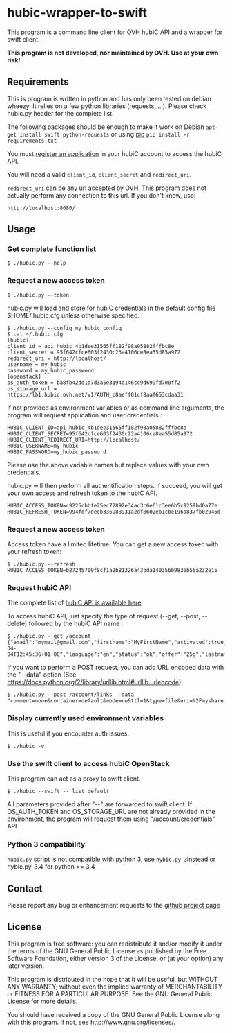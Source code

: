 hubic-wrapper-to-swift
======================

This program is a command line client for OVH hubiC API and a wrapper for swift
client.

**This program is not developed, nor maintained by OVH. Use at your own risk!**

Requirements
------------

This is program is written in python and has only been tested on debian
wheezy. It relies on a few python libraries (requests, ...). Please
check hubic.py header for the complete list.

The following packages should be enough to make it work on Debian
`apt-get install swift python-requests` or using [pip](https://github.com/pypa/pip) `pip install -r requirements.txt`

You must [register an application](https://hubic.com/home/browser/developers/) in your hubiC account to access the hubiC API.

You will need a valid `client_id`, `client_secret` and `redirect_uri`.

`redirect_uri` can be any url accepted by OVH. This program does not actually
perform any connection to this url. If you don't know, use:

`http://localhost:8080/`

Usage
-----
### Get complete function list
    $ ./hubic.py --help

### Request a new access token
    $ ./hubic.py --token

hubic.py will load and store for hubiC credentials in the default config file
$HOME/.hubic.cfg unless otherwise specified.

    $ ./hubic.py --config my_hubic_config
    $ cat ~/.hubic.cfg
    [hubic]
    client_id = api_hubic_4b1dee31565ff182f98a05882fffbc8e
    client_secret = 95f642cfce603f2430c23a4106ce8ea55d85a972
    redirect_uri = http://localhost/
    username = my_hubic
    password = my_hubic_password
    [openstack]
    os_auth_token = ba8fb42dd1d7d3a5e3194d146cc9d699fd700ff2
    os_storage_url = https://lb1.hubic.ovh.net/v1/AUTH_c8aeff01cf8aaf653cdaa31

If not provided as environment variables or as command line arguments, the
program will request application and user credentials :

    HUBIC_CLIENT_ID=api_hubic_4b1dee31565ff182f98a05882fffbc8e  
    HUBIC_CLIENT_SECRET=95f642cfce603f2430c23a4106ce8ea55d85a972
    HUBIC_CLIENT_REDIRECT_URI=http://localhost/
    HUBIC_USERNAME=my_hubic
    HUBIC_PASSWORD=my_hubic_password

Please use the above variable names but replace values with your own
credentials.

hubic.py will then perform all authentification steps.
If succeed, you will get your own access and refresh token to the hubiC API.

    HUBIC_ACCESS_TOKEN=c9225cbbfe25ec72892e34ac3c6e61c3ee6b5c9259bd0a77e
    HUBIC_REFRESH_TOKEN=994fdf7deeb336988931a2df8602eb1cbe196b837fb02946d

### Request a new access token

Access token have a limited lifetime. You can get a new access token with your
refresh token:

    $ ./hubic.py --refresh
    HUBIC_ACCESS_TOKEN=b27245709f8cf1a2b81326a43bda140356b9836b55a232e15

### Request hubiC API

The complete list of [hubiC API is available here](https://api.hubic.com/console/)

To access hubiC API, just specify the type of request (--get, --post, --delete)
followed by the hubiC API name :

    $ ./hubic.py --get /account
    {"email":"mymail@gmail.com","firstname":"MyFirstName","activated":true,"creationDate":"2013-04-04T12:45:36+01:00","language":"en","status":"ok","offer":"25g","lastname":"MyLastName"}

If you want to perform a POST request, you can add URL encoded data with the
"--data" option (See https://docs.python.org/2/library/urllib.html#urllib.urlencode):

    $ ./hubic.py --post /account/links --data "comment=none&container=default&mode=ro&ttl=1&type=file&uri=%2Fmyshare.txt"

### Display currently used environment variables

This is useful if you encounter auth issues.

    $ ./hubic -v

### Use the swift client to access hubiC OpenStack

This program can act as a proxy to swift client.

    $ ./hubic --swift -- list default

All parameters provided after "--" are forwarded to swift client.  If
OS_AUTH_TOKEN and OS_STORAGE_URL are not already provided in the environment,
the program will request them using "/account/credentials" API

### Python 3 compatibility

`hubic.py` script is not compatible with python 3, use `hybic.py-3`instead or
hybic.py-3.4 for python >= 3.4

Contact
-------

Please report any bug or enhancement requests to the [github project page](https://github.com/puzzle1536/hubic-wrapper-to-swift/issues?q=is%3Aopen+is%3Aissue)

License
-------

This program is free software: you can redistribute it and/or modify
it under the terms of the GNU General Public License as published by
the Free Software Foundation, either version 3 of the License, or
(at your option) any later version.

This program is distributed in the hope that it will be useful,
but WITHOUT ANY WARRANTY; without even the implied warranty of
MERCHANTABILITY or FITNESS FOR A PARTICULAR PURPOSE.  See the
GNU General Public License for more details.

You should have received a copy of the GNU General Public License
along with this program.  If not, see <http://www.gnu.org/licenses/>.
